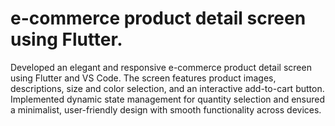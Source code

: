 # e-commerce product detail screen using Flutter.
Developed an elegant and responsive e-commerce product detail screen using Flutter and VS Code.
The screen features product images, descriptions, size and color selection, and an interactive add-to-cart button.
Implemented dynamic state management for quantity selection and ensured a minimalist, user-friendly design with
smooth functionality across devices.



